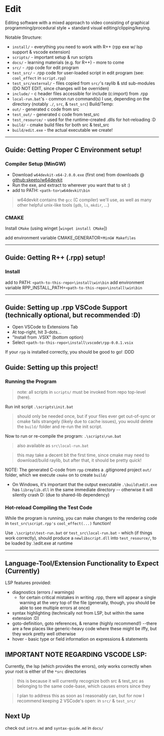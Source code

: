 # Edit

Editing software with a mixed approach to video consisting of graphical programming/procedural style + standard visual editing/clipping/keying.

Notable Structure:
* `install/`           - everything you need to work with R++ (rpp exe w/ lsp support & vscode extension)
* `scripts/`           - important setup & run scripts
* `docs/`              - learning materials (e.g. for R++) - more to come
* `src/`               - .rpp code for edit program
* `test_src/`          - .rpp code for user-loaded script in edit program (see: `cool_effect` in `script.rpp`)
* `test_src/external/` - files copied from `src/`'s raylib & std sub-modules (DO NOT EDIT, since changes will be overriden)
* `include/`           - c header files accessible for include (c:import) from .rpp
* `local-run.bat`'s    - common run command(s) I use, depending on the directory (notably `./`, `src`, & `test_src`)
Build/Temp:
* `out/`               - generated c code from src
* `test_out/`          - generated c code from test_src
* `test_resource/`     - used for the runtime-created .dlls for hot-reloading :D
* `build/`             - cmake build files for both src & test_src
* `build/edit.exe`     - the actual executable we create!
---

## Guide: Getting Proper C Environment setup!

### Compiler Setup (MinGW)
* Download `w64devkit-x64-2.0.0.exe` (first one) from downloads @ [github:skeeto/w64devkit](https://github.com/skeeto/w64devkit/releases)
* Run the exe, and extract to wherever you want that to sit :)
* add to PATH: `<path-to>\w64devkit\bin`

> w64devkit contains the `gcc` (C compiler) we'll use, as well as many other helpful unix-like tools (`gdb`, `ls`, `mkdir`, ...)

### CMAKE
Install `CMake` (using winget [`winget install CMake`])

add environment variable
CMAKE_GENERATOR=`MinGW Makefiles`

---

## Guide: Getting R++ (.rpp) setup!

### Install
add to PATH: `<path-to-this-repo>\install\win\bin`
add environment variable
RPP_INSTALL_PATH=`<path-to-this-repo>\install\win\bin`

---

## Guide: Setting up .rpp VSCode Support (technically optional, but recommended :D)
* Open VSCode to Extensions Tab
* At top-right, hit 3-dots...
* "Install from .VSIX" (bottom option)
* Select `<path-to-this-repo>\install\vscode\rpp-0.0.1.vsix`

If your `rpp` is installed correctly, you should be good to go! :DDD

## Guide: Setting up this project!

### Running the Program

> note: all scripts in `scripts/` must be invoked from repo top-level (here).

Run init script
`.\scripts\init.bat`

> should only be needed once, but if your files ever get out-of-sync or cmake fails strangely (likely due to cache issues), you would delete the `build/` folder and re-run the init script.

Now to run or re-compile the program:
`.\scripts\run.bat`
> also available as `src\local-run.bat`

> this may take a decent bit the first time, since cmake may need to download/build raylib, but after that, it should be pretty quick!

NOTE: The generated C-code from `rpp` creates a .gitignored project `out/` folder, which we execute `cmake` on to create `build/`
* On Windows, it's important that the output executable `.\build\edit.exe` has `libraylib.dll` in the same immediate directory -- otherwise it will silently crash D: (due to shared-lib dependency)

### Hot-reload Compiling the Test Code

While the program is running, you can make changes to the rendering code in `test_src\script.rpp's` `cool_effect(...)` function!

Use `.\scripts\test-run.bat` or `test_src\local-run.bat` - which (if things work correctly), should produce a `newlibscript.dll` into `test_resource/`, to be loaded by .\edit.exe at runtime

---

## Language-Tool/Extension Functionality to Expect (Currently)
LSP features provided:
* diagnostics (errors / warnings)
    - for certain critical mistakes in writing .rpp, there will appear a single warning at the very top of the file (generally, though, you should be able to see multiple errors at once)
* syntax highlighting (technically not from LSP, but within the same extension :D)
* goto-definition, goto references, & rename (highly recommend!)  --there are a few places like generic-heavy code where these might be iffy, but they work pretty well otherwise
* hover - basic type or field information on expressions & statements

## IMPORTANT NOTE REGARDING VSCODE LSP:
Currently, the lsp (which provides the errors), only works correctly when your root is either of the `*src` directories
> this is because it will currently recognize both src & test_src as belonging to the same code-base, which causes errors since they 

> I plan to address this as soon as I reasonably can, but for now I recommend keeping 2 VSCode's open: in `src/` & `test_src/`

## Next Up

check out `intro.md` and `syntax-guide.md` in `docs/`
